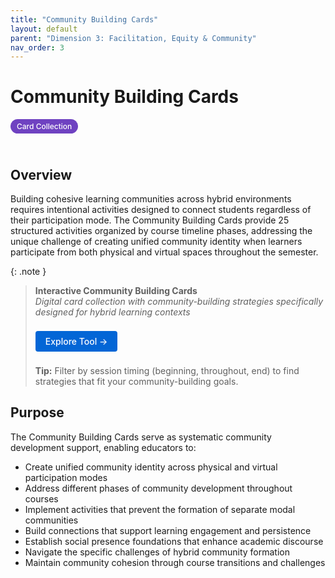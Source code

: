 ```yaml
---
title: "Community Building Cards"
layout: default
parent: "Dimension 3: Facilitation, Equity & Community"
nav_order: 3
---
```


# Community Building Cards

<span style="background: #6f42c1; color: white; padding: 4px 10px; border-radius: 16px; font-size: 12px; font-weight: 500; white-space: nowrap; display: inline-block; margin-bottom: 24px;">Card Collection</span>

## Overview
Building cohesive learning communities across hybrid environments requires intentional activities designed to connect students regardless of their participation mode. The Community Building Cards provide 25 structured activities organized by course timeline phases, addressing the unique challenge of creating unified community identity when learners participate from both physical and virtual spaces throughout the semester.



{: .note }
> **Interactive Community Building Cards**  
> *Digital card collection with community-building strategies specifically designed for hybrid learning contexts*
>
> <a href="{{ '/assets/tools/hybrid-learning-community-building-cards.html' | relative_url }}" style="display: inline-block; background: #0366d6; color: white; padding: 8px 16px; text-decoration: none; border-radius: 4px; font-weight: 500; margin: 8px 0; font-size: 14px;">
> Explore Tool →
> </a>
>
> **Tip:** Filter by session timing (beginning, throughout, end) to find strategies that fit your community-building goals.


## Purpose
The Community Building Cards serve as systematic community development support, enabling educators to:

- Create unified community identity across physical and virtual participation modes
- Address different phases of community development throughout courses
- Implement activities that prevent the formation of separate modal communities
- Build connections that support learning engagement and persistence
- Establish social presence foundations that enhance academic discourse
- Navigate the specific challenges of hybrid community formation
- Maintain community cohesion through course transitions and challenges

